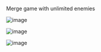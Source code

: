 Merge game with unlimited enemies

![image](https://github.com/WasTabon/MergeDefenser/assets/72084063/73f22fda-40da-452b-81f2-84b107a0717e)

![image](https://github.com/WasTabon/MergeDefenser/assets/72084063/fc482533-fd52-49ab-8758-227ac77466cd)

![image](https://github.com/WasTabon/MergeDefenser/assets/72084063/4b1411b5-7c06-48cc-8802-556ca13e6b15)

